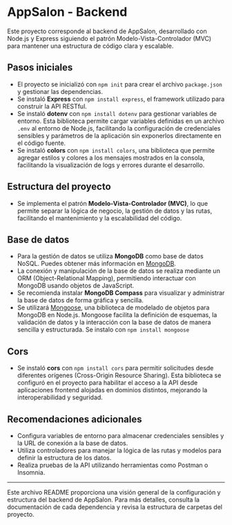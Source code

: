 # AppSalon - Backend

Este proyecto corresponde al backend de AppSalon, desarrollado con Node.js y Express siguiendo el patrón Modelo-Vista-Controlador (MVC) para mantener una estructura de código clara y escalable.

## Pasos iniciales

- El proyecto se inicializó con `npm init` para crear el archivo `package.json` y gestionar las dependencias.
- Se instaló **Express** con `npm install express`, el framework utilizado para construir la API RESTful.
- Se instaló **dotenv** con `npm install dotenv` para gestionar variables de entorno. Esta biblioteca permite cargar variables definidas en un archivo `.env` al entorno de Node.js, facilitando la configuración de credenciales sensibles y parámetros de la aplicación sin exponerlos directamente en el código fuente.
- Se instaló **colors** con `npm install colors`, una biblioteca que permite agregar estilos y colores a los mensajes mostrados en la consola, facilitando la visualización de logs y errores durante el desarrollo.

## Estructura del proyecto

- Se implementa el patrón **Modelo-Vista-Controlador (MVC)**, lo que permite separar la lógica de negocio, la gestión de datos y las rutas, facilitando el mantenimiento y la escalabilidad del código.

## Base de datos

- Para la gestión de datos se utiliza **MongoDB** como base de datos NoSQL. Puedes obtener más información en [MongoDB](https://www.mongodb.com/).
- La conexión y manipulación de la base de datos se realiza mediante un ORM (Object-Relational Mapping), permitiendo interactuar con MongoDB usando objetos de JavaScript.
- Se recomienda instalar **MongoDB Compass** para visualizar y administrar la base de datos de forma gráfica y sencilla.
- Se utilizará [Mongoose](https://mongoosejs.com/), una biblioteca de modelado de objetos para MongoDB en Node.js. Mongoose facilita la definición de esquemas, la validación de datos y la interacción con la base de datos de manera sencilla y estructurada. Se instalo con `npm install mongoose`

## Cors

- Se instaló **cors** con `npm install cors` para permitir solicitudes desde diferentes orígenes (Cross-Origin Resource Sharing). Esta biblioteca se configuró en el proyecto para habilitar el acceso a la API desde aplicaciones frontend alojadas en dominios distintos, mejorando la interoperabilidad y seguridad.

## Recomendaciones adicionales

- Configura variables de entorno para almacenar credenciales sensibles y la URL de conexión a la base de datos.
- Utiliza controladores para manejar la lógica de las rutas y modelos para definir la estructura de los datos.
- Realiza pruebas de la API utilizando herramientas como Postman o Insomnia.

---
Este archivo README proporciona una visión general de la configuración y estructura del backend de AppSalon. Para más detalles, consulta la documentación de cada dependencia y revisa la estructura de carpetas del proyecto.